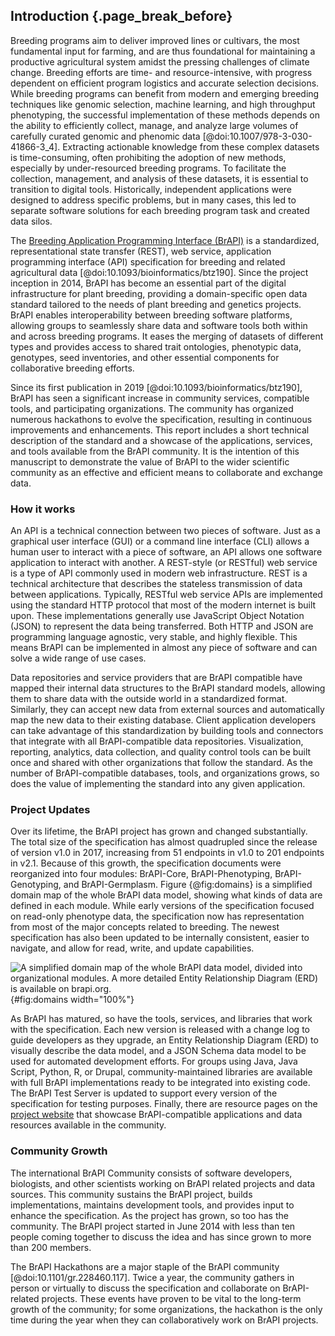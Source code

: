 ## Introduction {.page_break_before}

Breeding programs aim to deliver improved lines or cultivars, the most fundamental input for farming, and are thus foundational for maintaining a productive agricultural system amidst the pressing challenges of climate change. Breeding efforts are time- and resource-intensive, with progress dependent on efficient program logistics and accurate selection decisions. While breeding programs can benefit from modern and emerging breeding techniques like genomic selection, machine learning, and high throughput phenotyping, the successful implementation of these methods depends on the ability to efficiently collect, manage, and analyze large volumes of carefully curated genomic and phenomic data [@doi:10.1007/978-3-030-41866-3_4]. Extracting actionable knowledge from these complex datasets is time-consuming, often prohibiting the adoption of new methods, especially by under-resourced breeding programs. To facilitate the collection, management, and analysis of these datasets, it is essential to transition to digital tools. Historically, independent applications were designed to address specific problems, but in many cases, this led to separate software solutions for each breeding program task and created data silos.

The [Breeding Application Programming Interface (BrAPI)](https://brapi.org) is a standardized, representational state transfer (REST), web service, application programming interface (API) specification for breeding and related agricultural data [@doi:10.1093/bioinformatics/btz190]. Since the project inception in 2014, BrAPI has become an essential part of the digital infrastructure for plant breeding, providing a domain-specific open data standard tailored to the needs of plant breeding and genetics projects. BrAPI enables interoperability between breeding software platforms, allowing groups to seamlessly share data and software tools both within and across breeding programs. It eases the merging of datasets of different types and provides access to shared trait ontologies, phenotypic data, genotypes, seed inventories, and other essential components for collaborative breeding efforts. 

Since its first publication in 2019 [@doi:10.1093/bioinformatics/btz190], BrAPI has seen a significant increase in community services, compatible tools, and participating organizations. The community has organized numerous hackathons to evolve the specification, resulting in continuous improvements and enhancements. This report includes a short technical description of the standard and a showcase of the applications, services, and tools available from the BrAPI community. It is the intention of this manuscript to demonstrate the value of BrAPI to the wider scientific community as an effective and efficient means to collaborate and exchange data.

### How it works

An API is a technical connection between two pieces of software. Just as a graphical user interface (GUI) or a command line interface (CLI) allows a human user to interact with a piece of software, an API allows one software application to interact with another. A REST-style (or RESTful) web service is a type of API commonly used in modern web infrastructure. REST is a technical architecture that describes the stateless transmission of data between applications. Typically, RESTful web service APIs are implemented using the standard HTTP protocol that most of the modern internet is built upon. These implementations generally use JavaScript Object Notation (JSON) to represent the data being transferred. Both HTTP and JSON are programming language agnostic, very stable, and highly flexible. This means BrAPI can be implemented in almost any piece of software and can solve a wide range of use cases.

Data repositories and service providers that are BrAPI compatible have mapped their internal data structures to the BrAPI standard models, allowing them to share data with the outside world in a standardized format. Similarly, they can accept new data from external sources and automatically map the new data to their existing database. Client application developers can take advantage of this standardization by building tools and connectors that integrate with all BrAPI-compatible data repositories. Visualization, reporting, analytics, data collection, and quality control tools can be built once and shared with other organizations that follow the standard. As the number of BrAPI-compatible databases, tools, and organizations grows, so does the value of implementing the standard into any given application.

### Project Updates

Over its lifetime, the BrAPI project has grown and changed substantially. The total size of the specification has almost quadrupled since the release of version v1.0 in 2017, increasing from 51 endpoints in v1.0 to 201 endpoints in v2.1. Because of this growth, the specification documents were reorganized into four modules: BrAPI-Core, BrAPI-Phenotyping, BrAPI-Genotyping, and BrAPI-Germplasm. Figure {@fig:domains} is a simplified domain map of the whole BrAPI data model, showing what kinds of data are defined in each module. While early versions of the specification focused on read-only phenotype data, the specification now has representation from most of the major concepts related to breeding. The newest specification has also been updated to be internally consistent, easier to navigate, and allow for read, write, and update capabilities.

![A simplified domain map of the whole BrAPI data model, divided into organizational modules. A more detailed Entity Relationship Diagram (ERD) is available on brapi.org.](images/BrAPI_Domains_v2-1_vertical.png){#fig:domains width="100%"}

As BrAPI has matured, so have the tools, services, and libraries that work with the specification. Each new version is released with a change log to guide developers as they upgrade, an Entity Relationship Diagram (ERD) to visually describe the data model, and a JSON Schema data model to be used for automated development efforts. For groups using Java, Java Script, Python, R, or Drupal, community-maintained libraries are available with full BrAPI implementations ready to be integrated into existing code. The BrAPI Test Server is updated to support every version of the specification for testing purposes. Finally, there are resource pages on the [project website](brapi.org) that showcase BrAPI-compatible applications and data resources available in the community.

### Community Growth

The international BrAPI Community consists of software developers, biologists, and other scientists working on BrAPI related projects and data sources. This community sustains the BrAPI project, builds implementations, maintains development tools, and provides input to enhance the specification. As the project has grown, so too has the community. The BrAPI project started in June 2014 with less than ten people coming together to discuss the idea and has since grown to more than 200 members.

The BrAPI Hackathons are a major staple of the BrAPI community [@doi:10.1101/gr.228460.117]. Twice a year, the community gathers in person or virtually to discuss the specification and collaborate on BrAPI-related projects. These events have proven to be vital to the long-term growth of the community; for some organizations, the hackathon is the only time during the year when they can collaboratively work on BrAPI projects. 
